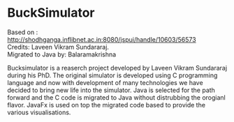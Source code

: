 # BuckSimulator
Based on : http://shodhganga.inflibnet.ac.in:8080/jspui/handle/10603/56573  
Credits: Laveen Vikram Sundararaj.  
Migrated to Java by: Balaramakrishna

Bucksimulator is a reaserch project developed by Laveen Vikram Sundararaj during his PhD.
The original simulator is developed using C programming language and now with development of many technologies we have decided to bring new life into the simulator.
Java is selected for the path forward and the C code is migrated to Java without distrubbing the orogianl flavor.
JavaFx is used on top the migrated code based to provide the various visualisations.
